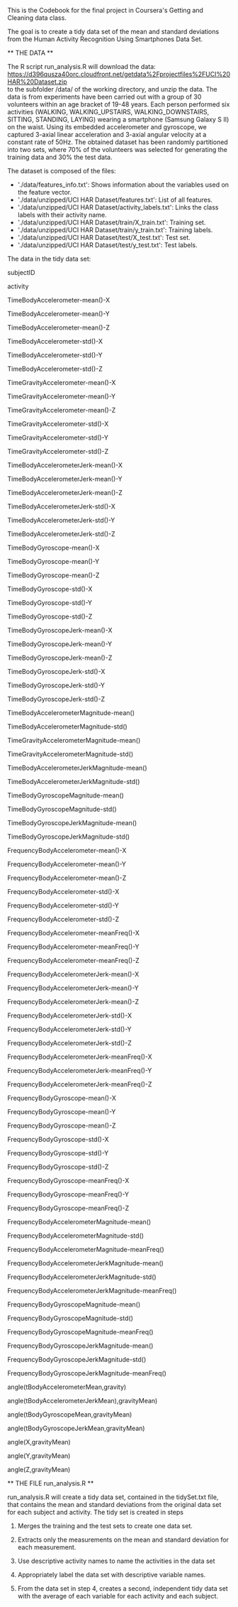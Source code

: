 This is the Codebook for the final project in Coursera's Getting and 
Cleaning data class.

The goal is to create a tidy data set of the mean and standard deviations
from the Human Activity Recognition Using Smartphones Data Set.

** THE DATA **

The R script run_analysis.R will download the data:
   https://d396qusza40orc.cloudfront.net/getdata%2Fprojectfiles%2FUCI%20HAR%20Dataset.zip  
to the subfolder /data/ of the working directory, and unzip the data.  The data is from  experiments have been carried out with a group of 30 volunteers within an age bracket of 19-48 years. Each person performed six activities (WALKING, WALKING_UPSTAIRS, WALKING_DOWNSTAIRS, SITTING, STANDING, LAYING) wearing a smartphone (Samsung Galaxy S II) on the waist. Using its embedded accelerometer and gyroscope, we captured 3-axial linear acceleration and 3-axial angular velocity at a constant rate of 50Hz. The obtained dataset has been randomly partitioned into two sets, where 70% of the volunteers was selected for generating the training data and 30% the test data. 

The dataset is composed of the files:
- './data/features_info.txt': Shows information about the variables used on the feature vector.
- './data/unzipped/UCI HAR Dataset/features.txt': List of all features.
- './data/unzipped/UCI HAR Dataset/activity_labels.txt': Links the class labels with their activity name.
- './data/unzipped/UCI HAR Dataset/train/X_train.txt': Training set.
- './data/unzipped/UCI HAR Dataset/train/y_train.txt': Training labels.
- './data/unzipped/UCI HAR Dataset/test/X_test.txt': Test set.
- './data/unzipped/UCI HAR Dataset/test/y_test.txt': Test labels.

The data in the tidy data set:

subjectID

activity

TimeBodyAccelerometer-mean()-X

TimeBodyAccelerometer-mean()-Y

TimeBodyAccelerometer-mean()-Z

TimeBodyAccelerometer-std()-X

TimeBodyAccelerometer-std()-Y

TimeBodyAccelerometer-std()-Z

TimeGravityAccelerometer-mean()-X

TimeGravityAccelerometer-mean()-Y

TimeGravityAccelerometer-mean()-Z

TimeGravityAccelerometer-std()-X

TimeGravityAccelerometer-std()-Y

TimeGravityAccelerometer-std()-Z

TimeBodyAccelerometerJerk-mean()-X

TimeBodyAccelerometerJerk-mean()-Y

TimeBodyAccelerometerJerk-mean()-Z

TimeBodyAccelerometerJerk-std()-X

TimeBodyAccelerometerJerk-std()-Y

TimeBodyAccelerometerJerk-std()-Z

TimeBodyGyroscope-mean()-X

TimeBodyGyroscope-mean()-Y

TimeBodyGyroscope-mean()-Z

TimeBodyGyroscope-std()-X

TimeBodyGyroscope-std()-Y

TimeBodyGyroscope-std()-Z

TimeBodyGyroscopeJerk-mean()-X

TimeBodyGyroscopeJerk-mean()-Y

TimeBodyGyroscopeJerk-mean()-Z

TimeBodyGyroscopeJerk-std()-X

TimeBodyGyroscopeJerk-std()-Y

TimeBodyGyroscopeJerk-std()-Z

TimeBodyAccelerometerMagnitude-mean()

TimeBodyAccelerometerMagnitude-std()

TimeGravityAccelerometerMagnitude-mean()

TimeGravityAccelerometerMagnitude-std()

TimeBodyAccelerometerJerkMagnitude-mean()

TimeBodyAccelerometerJerkMagnitude-std()

TimeBodyGyroscopeMagnitude-mean()

TimeBodyGyroscopeMagnitude-std()

TimeBodyGyroscopeJerkMagnitude-mean()

TimeBodyGyroscopeJerkMagnitude-std()

FrequencyBodyAccelerometer-mean()-X

FrequencyBodyAccelerometer-mean()-Y

FrequencyBodyAccelerometer-mean()-Z

FrequencyBodyAccelerometer-std()-X

FrequencyBodyAccelerometer-std()-Y

FrequencyBodyAccelerometer-std()-Z

FrequencyBodyAccelerometer-meanFreq()-X

FrequencyBodyAccelerometer-meanFreq()-Y

FrequencyBodyAccelerometer-meanFreq()-Z

FrequencyBodyAccelerometerJerk-mean()-X

FrequencyBodyAccelerometerJerk-mean()-Y

FrequencyBodyAccelerometerJerk-mean()-Z

FrequencyBodyAccelerometerJerk-std()-X

FrequencyBodyAccelerometerJerk-std()-Y

FrequencyBodyAccelerometerJerk-std()-Z

FrequencyBodyAccelerometerJerk-meanFreq()-X

FrequencyBodyAccelerometerJerk-meanFreq()-Y

FrequencyBodyAccelerometerJerk-meanFreq()-Z

FrequencyBodyGyroscope-mean()-X

FrequencyBodyGyroscope-mean()-Y

FrequencyBodyGyroscope-mean()-Z

FrequencyBodyGyroscope-std()-X

FrequencyBodyGyroscope-std()-Y

FrequencyBodyGyroscope-std()-Z

FrequencyBodyGyroscope-meanFreq()-X

FrequencyBodyGyroscope-meanFreq()-Y

FrequencyBodyGyroscope-meanFreq()-Z

FrequencyBodyAccelerometerMagnitude-mean()

FrequencyBodyAccelerometerMagnitude-std()

FrequencyBodyAccelerometerMagnitude-meanFreq()

FrequencyBodyAccelerometerJerkMagnitude-mean()

FrequencyBodyAccelerometerJerkMagnitude-std()

FrequencyBodyAccelerometerJerkMagnitude-meanFreq()

FrequencyBodyGyroscopeMagnitude-mean()

FrequencyBodyGyroscopeMagnitude-std()

FrequencyBodyGyroscopeMagnitude-meanFreq()

FrequencyBodyGyroscopeJerkMagnitude-mean()

FrequencyBodyGyroscopeJerkMagnitude-std()

FrequencyBodyGyroscopeJerkMagnitude-meanFreq()

angle(tBodyAccelerometerMean,gravity)

angle(tBodyAccelerometerJerkMean),gravityMean)

angle(tBodyGyroscopeMean,gravityMean)

angle(tBodyGyroscopeJerkMean,gravityMean)

angle(X,gravityMean)

angle(Y,gravityMean)

angle(Z,gravityMean)


** THE FILE run_analysis.R **

run_analysis.R will create a tidy data set, contained in the tidySet.txt file, that contains
the mean and standard deviations from the original data set for each subject and activity.  The tidy set is created in steps

1. Merges the training and the test sets to create one data set.

2. Extracts only the measurements on the mean and standard deviation for each measurement. 

3. Use descriptive activity names to name the activities in the data set

4. Appropriately label the data set with descriptive variable names. 

5. From the data set in step 4, creates a second, independent tidy data set with the average of each variable for each activity and each subject.